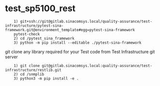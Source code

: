 # test_sp5100_rest
        1) git+ssh://git@gitlab.sinacomsys.local/quality-assurance/test-infrastructure/pytest-sina-framework.git@environment_template#egg=pytest-sina-framework
        pytest-check
        2) cd /pytest_sina_framework
        3) python -m pip install --editable ./pytest-sina-framework

git clone any library required for your Test code from Test Infrastructure git server

        1) git clone git@gitlab.sinacomsys.local:quality-assurance/test-infrastructure/restlib.git
        2) cd /snmplib
        3) python3 -m pip install -e .
